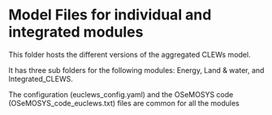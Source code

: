 # Model Files for individual and integrated modules

This folder hosts the different versions of the aggregated CLEWs model.

It has three sub folders for the following modules: Energy, Land & water, and Integrated_CLEWS.

The configuration (euclews_config.yaml) and the OSeMOSYS code (OSeMOSYS_code_euclews.txt) files are common for all the modules

